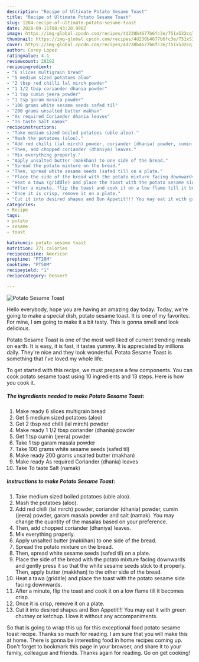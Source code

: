 ```yaml
---
description: "Recipe of Ultimate Potato Sesame Toast"
title: "Recipe of Ultimate Potato Sesame Toast"
slug: 1284-recipe-of-ultimate-potato-sesame-toast
date: 2020-09-11T08:43:28.990Z
image: https://img-global.cpcdn.com/recipes/4d230b4677b6fc3e/751x532cq70/potato-sesame-toast-recipe-main-photo.jpg
thumbnail: https://img-global.cpcdn.com/recipes/4d230b4677b6fc3e/751x532cq70/potato-sesame-toast-recipe-main-photo.jpg
cover: https://img-global.cpcdn.com/recipes/4d230b4677b6fc3e/751x532cq70/potato-sesame-toast-recipe-main-photo.jpg
author: Corey Lopez
ratingvalue: 4.1
reviewcount: 28192
recipeingredient:
- "6 slices multigrain bread"
- "5 medium sized potatoes aloo"
- "2 tbsp red chilli lal mirch powder"
- "1 1/2 tbsp coriander dhania powder"
- "1 tsp cumin jeera powder"
- "1 tsp garam masala powder"
- "100 grams white sesame seeds safed til"
- "200 grams unsalted butter makhan"
- "As required Coriander dhania leaves"
- "To taste Salt namak"
recipeinstructions:
- "Take medium sized boiled potatoes (uble aloo)."
- "Mash the potatoes (aloo)."
- "Add red chilli (lal mirch) powder, coriander (dhania) powder, cumin (jeera) powder, garam masala powder and salt (namak). You may change the quantity of the masalas based on your preference."
- "Then, add chopped coriander (dhaniya) leaves."
- "Mix everything properly."
- "Apply unsalted butter (makkhan) to one side of the bread."
- "Spread the potato mixture on the bread."
- "Then, spread white sesame seeds (safed til) on a plate."
- "Place the side of the bread with the potato mixture facing downwards and gently press it so that the white sesame seeds stick to it properly. Then, apply butter (makkhan) to the other side of the bread."
- "Heat a tawa (griddle) and place the toast with the potato sesame side facing downwards."
- "After a minute, flip the toast and cook it on a low flame till it becomes crisp."
- "Once it is crisp, remove it on a plate."
- "Cut it into desired shapes and Bon Appetit!!! You may eat it with green chutney or ketchup. I love it without any accompaniments."
categories:
- Recipe
tags:
- potato
- sesame
- toast

katakunci: potato sesame toast 
nutrition: 271 calories
recipecuisine: American
preptime: "PT28M"
cooktime: "PT50M"
recipeyield: "1"
recipecategory: Dessert

---
```



![Potato Sesame Toast](https://img-global.cpcdn.com/recipes/4d230b4677b6fc3e/751x532cq70/potato-sesame-toast-recipe-main-photo.jpg)

Hello everybody, hope you are having an amazing day today. Today, we're going to make a special dish, potato sesame toast. It is one of my favorites. For mine, I am going to make it a bit tasty. This is gonna smell and look delicious.



Potato Sesame Toast is one of the most well liked of current trending meals on earth. It is easy, it is fast, it tastes yummy. It is appreciated by millions daily. They're nice and they look wonderful. Potato Sesame Toast is something that I've loved my whole life.


To get started with this recipe, we must prepare a few components. You can cook potato sesame toast using 10 ingredients and 13 steps. Here is how you cook it.

<!--inarticleads1-->

##### The ingredients needed to make Potato Sesame Toast:

1. Make ready 6 slices multigrain bread
1. Get 5 medium sized potatoes (aloo)
1. Get 2 tbsp red chilli (lal mirch) powder
1. Make ready 1 1/2 tbsp coriander (dhania) powder
1. Get 1 tsp cumin (jeera) powder
1. Take 1 tsp garam masala powder
1. Take 100 grams white sesame seeds (safed til)
1. Make ready 200 grams unsalted butter (makhan)
1. Make ready As required Coriander (dhania) leaves
1. Take To taste Salt (namak)




<!--inarticleads2-->

##### Instructions to make Potato Sesame Toast:

1. Take medium sized boiled potatoes (uble aloo).
1. Mash the potatoes (aloo).
1. Add red chilli (lal mirch) powder, coriander (dhania) powder, cumin (jeera) powder, garam masala powder and salt (namak). You may change the quantity of the masalas based on your preference.
1. Then, add chopped coriander (dhaniya) leaves.
1. Mix everything properly.
1. Apply unsalted butter (makkhan) to one side of the bread.
1. Spread the potato mixture on the bread.
1. Then, spread white sesame seeds (safed til) on a plate.
1. Place the side of the bread with the potato mixture facing downwards and gently press it so that the white sesame seeds stick to it properly. Then, apply butter (makkhan) to the other side of the bread.
1. Heat a tawa (griddle) and place the toast with the potato sesame side facing downwards.
1. After a minute, flip the toast and cook it on a low flame till it becomes crisp.
1. Once it is crisp, remove it on a plate.
1. Cut it into desired shapes and Bon Appetit!!! You may eat it with green chutney or ketchup. I love it without any accompaniments.




So that is going to wrap this up for this exceptional food potato sesame toast recipe. Thanks so much for reading. I am sure that you will make this at home. There is gonna be interesting food in home recipes coming up. Don't forget to bookmark this page in your browser, and share it to your family, colleague and friends. Thanks again for reading. Go on get cooking!
